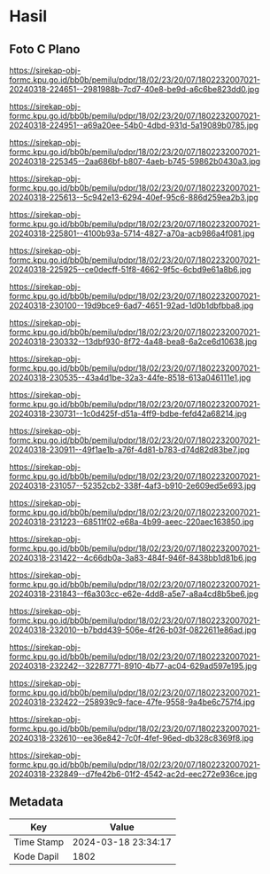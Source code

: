 # Hasil

## Foto C Plano

https://sirekap-obj-formc.kpu.go.id/bb0b/pemilu/pdpr/18/02/23/20/07/1802232007021-20240318-224651--2981988b-7cd7-40e8-be9d-a6c6be823dd0.jpg

https://sirekap-obj-formc.kpu.go.id/bb0b/pemilu/pdpr/18/02/23/20/07/1802232007021-20240318-224951--a69a20ee-54b0-4dbd-931d-5a19089b0785.jpg

https://sirekap-obj-formc.kpu.go.id/bb0b/pemilu/pdpr/18/02/23/20/07/1802232007021-20240318-225345--2aa686bf-b807-4aeb-b745-59862b0430a3.jpg

https://sirekap-obj-formc.kpu.go.id/bb0b/pemilu/pdpr/18/02/23/20/07/1802232007021-20240318-225613--5c942e13-6294-40ef-95c6-886d259ea2b3.jpg

https://sirekap-obj-formc.kpu.go.id/bb0b/pemilu/pdpr/18/02/23/20/07/1802232007021-20240318-225801--4100b93a-5714-4827-a70a-acb986a4f081.jpg

https://sirekap-obj-formc.kpu.go.id/bb0b/pemilu/pdpr/18/02/23/20/07/1802232007021-20240318-225925--ce0decff-51f8-4662-9f5c-6cbd9e61a8b6.jpg

https://sirekap-obj-formc.kpu.go.id/bb0b/pemilu/pdpr/18/02/23/20/07/1802232007021-20240318-230100--19d9bce9-6ad7-4651-92ad-1d0b1dbfbba8.jpg

https://sirekap-obj-formc.kpu.go.id/bb0b/pemilu/pdpr/18/02/23/20/07/1802232007021-20240318-230332--13dbf930-8f72-4a48-bea8-6a2ce6d10638.jpg

https://sirekap-obj-formc.kpu.go.id/bb0b/pemilu/pdpr/18/02/23/20/07/1802232007021-20240318-230535--43a4d1be-32a3-44fe-8518-613a046111e1.jpg

https://sirekap-obj-formc.kpu.go.id/bb0b/pemilu/pdpr/18/02/23/20/07/1802232007021-20240318-230731--1c0d425f-d51a-4ff9-bdbe-fefd42a68214.jpg

https://sirekap-obj-formc.kpu.go.id/bb0b/pemilu/pdpr/18/02/23/20/07/1802232007021-20240318-230911--49f1ae1b-a76f-4d81-b783-d74d82d83be7.jpg

https://sirekap-obj-formc.kpu.go.id/bb0b/pemilu/pdpr/18/02/23/20/07/1802232007021-20240318-231057--52352cb2-338f-4af3-b910-2e609ed5e693.jpg

https://sirekap-obj-formc.kpu.go.id/bb0b/pemilu/pdpr/18/02/23/20/07/1802232007021-20240318-231223--68511f02-e68a-4b99-aeec-220aec163850.jpg

https://sirekap-obj-formc.kpu.go.id/bb0b/pemilu/pdpr/18/02/23/20/07/1802232007021-20240318-231422--4c66db0a-3a83-484f-946f-8438bb1d81b6.jpg

https://sirekap-obj-formc.kpu.go.id/bb0b/pemilu/pdpr/18/02/23/20/07/1802232007021-20240318-231843--f6a303cc-e62e-4dd8-a5e7-a8a4cd8b5be6.jpg

https://sirekap-obj-formc.kpu.go.id/bb0b/pemilu/pdpr/18/02/23/20/07/1802232007021-20240318-232010--b7bdd439-506e-4f26-b03f-0822611e86ad.jpg

https://sirekap-obj-formc.kpu.go.id/bb0b/pemilu/pdpr/18/02/23/20/07/1802232007021-20240318-232242--32287771-8910-4b77-ac04-629ad597e195.jpg

https://sirekap-obj-formc.kpu.go.id/bb0b/pemilu/pdpr/18/02/23/20/07/1802232007021-20240318-232422--258939c9-face-47fe-9558-9a4be6c757f4.jpg

https://sirekap-obj-formc.kpu.go.id/bb0b/pemilu/pdpr/18/02/23/20/07/1802232007021-20240318-232610--ee36e842-7c0f-4fef-96ed-db328c8369f8.jpg

https://sirekap-obj-formc.kpu.go.id/bb0b/pemilu/pdpr/18/02/23/20/07/1802232007021-20240318-232849--d7fe42b6-01f2-4542-ac2d-eec272e936ce.jpg


## Metadata

| Key        | Value               |
| ---------- | ------------------- |
| Time Stamp | 2024-03-18 23:34:17 |
| Kode Dapil | 1802                |



